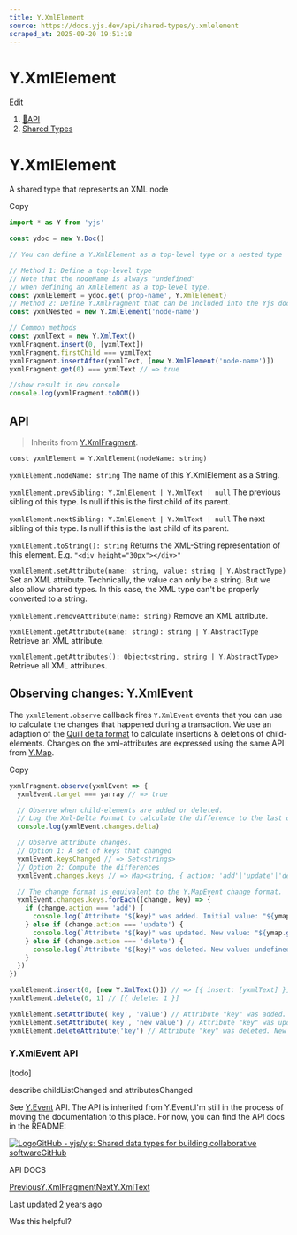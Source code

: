```yaml
---
title: Y.XmlElement
source: https://docs.yjs.dev/api/shared-types/y.xmlelement
scraped_at: 2025-09-20 19:51:18
---
```


# Y.XmlElement

[Edit](https://github.com/yjs/docs/blob/main/api/shared-types/y.xmlelement.md)

1. [🔧API](/api)
2. [Shared Types](/api/shared-types)

# Y.XmlElement

A shared type that represents an XML node

Copy

```javascript
import * as Y from 'yjs'

const ydoc = new Y.Doc()

// You can define a Y.XmlElement as a top-level type or a nested type

// Method 1: Define a top-level type
// Note that the nodeName is always "undefined"
// when defining an XmlElement as a top-level type.
const yxmlElement = ydoc.get('prop-name', Y.XmlElement)
// Method 2: Define Y.XmlFragment that can be included into the Yjs document
const yxmlNested = new Y.XmlElement('node-name')

// Common methods
const yxmlText = new Y.XmlText()
yxmlFragment.insert(0, [yxmlText])
yxmlFragment.firstChild === yxmlText
yxmlFragment.insertAfter(yxmlText, [new Y.XmlElement('node-name')])
yxmlFragment.get(0) === yxmlText // => true

//show result in dev console
console.log(yxmlFragment.toDOM())
```

## API

> Inherits from [Y.XmlFragment](/api/shared-types/y.xmlfragment).

`const yxmlElement = Y.XmlElement(nodeName: string)`

`yxmlElement.nodeName: string`
The name of this Y.XmlElement as a String.

`yxmlElement.prevSibling: Y.XmlElement | Y.XmlText | null`
The previous sibling of this type. Is null if this is the first child of its parent.

`yxmlElement.nextSibling: Y.XmlElement | Y.XmlText | null`
The next sibling of this type. Is null if this is the last child of its parent.

`yxmlElement.toString(): string`
Returns the XML-String representation of this element. E.g. `"<div height="30px"></div>"`

`yxmlElement.setAttribute(name: string, value: string | Y.AbstractType)`
Set an XML attribute. Technically, the value can only be a string. But we also allow shared types. In this case, the XML type can't be properly converted to a string.

`yxmlElement.removeAttribute(name: string)`
Remove an XML attribute.

`yxmlElement.getAttribute(name: string): string | Y.AbstractType`
Retrieve an XML attribute.

`yxmlElement.getAttributes(): Object<string, string | Y.AbstractType>`
Retrieve all XML attributes.

## Observing changes: Y.XmlEvent

The `yxmlElement.observe` callback fires `Y.XmlEvent` events that you can use to calculate the changes that happened during a transaction. We use an adaption of the [Quill delta format](https://quilljs.com/docs/delta/) to calculate insertions & deletions of child-elements. Changes on the xml-attributes are expressed using the same API from [Y.Map](/api/shared-types/y.map#observing-changes-y-mapevent).

Copy

```javascript
yxmlFragment.observe(yxmlEvent => {
  yxmlEvent.target === yarray // => true

  // Observe when child-elements are added or deleted. 
  // Log the Xml-Delta Format to calculate the difference to the last observe-event
  console.log(yxmlEvent.changes.delta)

  // Observe attribute changes.  
  // Option 1: A set of keys that changed
  yxmlEvent.keysChanged // => Set<strings>
  // Option 2: Compute the differences
  yxmlEvent.changes.keys // => Map<string, { action: 'add'|'update'|'delete', oldValue: any}>

  // The change format is equivalent to the Y.MapEvent change format.
  yxmlEvent.changes.keys.forEach((change, key) => {
    if (change.action === 'add') {
      console.log(`Attribute "${key}" was added. Initial value: "${ymap.get(key)}".`)
    } else if (change.action === 'update') {
      console.log(`Attribute "${key}" was updated. New value: "${ymap.get(key)}". Previous value: "${change.oldValue}".`)
    } else if (change.action === 'delete') {
      console.log(`Attribute "${key}" was deleted. New value: undefined. Previous value: "${change.oldValue}".`)
    }
  })
})

yxmlElement.insert(0, [new Y.XmlText()]) // => [{ insert: [yxmlText] }]
yxmlElement.delete(0, 1) // [{ delete: 1 }]

yxmlElement.setAttribute('key', 'value') // Attribute "key" was added. Initial value: "undefined".
yxmlElement.setAttribute('key', 'new value') // Attribute "key" was updated. New value: "new value". Previous value: "value"
yxmlElement.deleteAttribute('key') // Attribute "key" was deleted. New value: undefined. Previous value: "new value"
```

### Y.XmlEvent API

[todo]

describe childListChanged and attributesChanged

See [Y.Event](/api/y.event) API. The API is inherited from Y.Event.I'm still in the process of moving the documentation to this place. For now, you can find the API docs in the README:

[![Logo](https://docs.yjs.dev/~gitbook/image?url=https%3A%2F%2Fgithub.com%2Ffluidicon.png&width=20&dpr=4&quality=100&sign=46771325&sv=2)GitHub - yjs/yjs: Shared data types for building collaborative softwareGitHub](https://github.com/yjs/yjs#API)

API DOCS

[PreviousY.XmlFragment](/api/shared-types/y.xmlfragment)[NextY.XmlText](/api/shared-types/y.xmltext)

Last updated 2 years ago

Was this helpful?